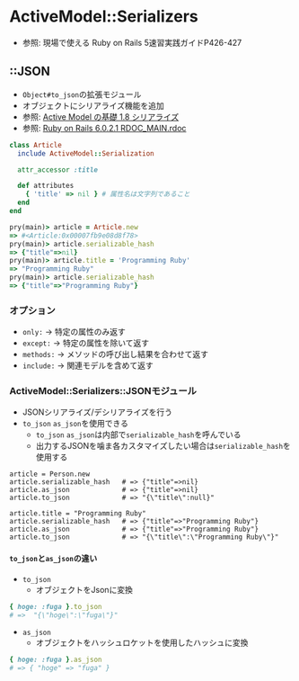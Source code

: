 # ActiveModel::Serializers
- 参照: 現場で使える Ruby on Rails 5速習実践ガイドP426-427

## ::JSON
- `Object#to_json`の拡張モジュール
- オブジェクトにシリアライズ機能を追加
- 参照: [Active Model の基礎 1.8 シリアライズ](https://railsguides.jp/active_model_basics.html#%E3%82%B7%E3%83%AA%E3%82%A2%E3%83%A9%E3%82%A4%E3%82%BA)
- 参照: [Ruby on Rails 6.0.2.1 RDOC_MAIN.rdoc](https://api.rubyonrails.org/)

```ruby
class Article
  include ActiveModel::Serialization

  attr_accessor :title

  def attributes
    { 'title' => nil } # 属性名は文字列であること
  end
end
```
```ruby
pry(main)> article = Article.new
=> #<Article:0x00007fb9e08d8f78>
pry(main)> article.serializable_hash
=> {"title"=>nil}
pry(main)> article.title = 'Programming Ruby'
=> "Programming Ruby"
pry(main)> article.serializable_hash
=> {"title"=>"Programming Ruby"}
```
### オプション
- `only:` -> 特定の属性のみ返す
- `except:` -> 特定の属性を除いて返す
- `methods:` -> メソッドの呼び出し結果を合わせて返す
- `include:` -> 関連モデルを含めて返す

### ActiveModel::Serializers::JSONモジュール
- JSONシリアライズ/デシリアライズを行う
- `to_json` `as_json`を使用できる
  - `to_json` `as_json`は内部で`serializable_hash`を呼んでいる
  - 出力するJSONを噛ま各カスタマイズしたい場合は`serializable_hash`を使用する
```
article = Person.new
article.serializable_hash   # => {"title"=>nil}
article.as_json             # => {"title"=>nil}
article.to_json             # => "{\"title\":null}"

article.title = "Programming Ruby"
article.serializable_hash   # => {"title"=>"Programming Ruby"}
article.as_json             # => {"title"=>"Programming Ruby"}
article.to_json             # => "{\"title\":\"Programming Ruby\"}"
```

#### `to_json`と`as_json`の違い
- `to_json`
  - オブジェクトをJsonに変換
```ruby
{ hoge: :fuga }.to_json
# =>  "{\"hoge\":\"fuga\"}"
```

- `as_json`
  -  オブジェクトをハッシュロケットを使用したハッシュに変換
```ruby
{ hoge: :fuga }.as_json
# => { "hoge" => "fuga" }
```

